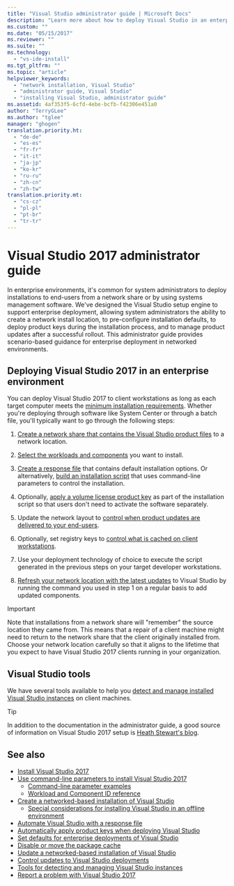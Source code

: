 ```yaml
---
title: "Visual Studio administrator guide | Microsoft Docs"
description: "Learn more about how to deploy Visual Studio in an enterprise environment."
ms.custom: ""
ms.date: "05/15/2017"
ms.reviewer: ""
ms.suite: ""
ms.technology: 
  - "vs-ide-install"
ms.tgt_pltfrm: ""
ms.topic: "article"
helpviewer_keywords: 
  - "network installation, Visual Studio"
  - "administrator guide, Visual Studio"
  - "installing Visual Studio, administrator guide"
ms.assetid: 4af353f5-6cfd-4ebe-bcfb-f42306e451a0
author: "TerryGLee"
ms.author: "tglee"
manager: "ghogen"
translation.priority.ht: 
  - "de-de"
  - "es-es"
  - "fr-fr"
  - "it-it"
  - "ja-jp"
  - "ko-kr"
  - "ru-ru"
  - "zh-cn"
  - "zh-tw"
translation.priority.mt: 
  - "cs-cz"
  - "pl-pl"
  - "pt-br"
  - "tr-tr"
---
```

# Visual Studio 2017 administrator guide

In enterprise environments, it's common for system administrators to deploy installations to end-users from a network share or by using systems management software. We've designed the Visual Studio setup engine to support enterprise deployment, allowing system administrators the ability to create a network install location, to pre-configure installation defaults, to deploy product keys during the installation process, and to manage product updates after a successful rollout. This administrator guide provides scenario-based guidance for enterprise deployment in networked environments.

## Deploying Visual Studio 2017 in an enterprise environment

You can deploy Visual Studio 2017 to client workstations as long as each target computer meets the [minimum installation requirements](https://www.visualstudio.com/en-us/productinfo/vs2017-system-requirements-vs). Whether you're deploying through software like System Center or through a batch file, you'll typically want to go through the following steps:

1. [Create a network share that contains the Visual Studio product files](create-a-network-installation-of-visual-studio.md) to a network location.

2. [Select the workloads and components](workload-and-component-ids.md) you want to install.

3. [Create a response file](automated-installation-with-response-file.md) that contains default installation options. Or alternatively, [build an installation script](use-command-line-parameters-to-install-visual-studio.md) that uses command-line parameters to control the installation.

4. Optionally, [apply a volume license product key](automatically-apply-product-keys-when-deploying-visual-studio.md) as part of the installation script so that users don't need to activate the software separately.

5. Update the network layout to [control when product updates are delivered to your end-users](controlling-updates-to-visual-studio-deployments.md).

6. Optionally, set registry keys to [control what is cached on client workstations](set-defaults-for-enterprise-deployments.md).

7. Use your deployment technology of choice to execute the script generated in the previous steps on your target developer workstations.

8. [Refresh your network location with the latest updates](update-a-network-installation-of-visual-studio.md) to Visual Studio by running the command you used in step 1 on a regular basis to add updated components.

> [!IMPORTANT]
> Note that installations from a network share will "remember" the source location they came from. This means that a repair of a client machine might need to return to the network share that the client originally installed from. Choose your network location carefully so that it aligns to the lifetime that you expect to have Visual Studio 2017 clients running in your organization.

## Visual Studio tools
We have several tools available to help you [detect and manage installed Visual Studio instances](tools-for-managing-visual-studio-instances.md) on client machines.

> [!TIP]
> In addition to the documentation in the administrator guide, a good source of information on Visual Studio 2017 setup is [Heath Stewart's blog](https://blogs.msdn.microsoft.com/heaths/tag/vs2017/).

## See also
* [Install Visual Studio 2017](install-visual-studio.md)
* [Use command-line parameters to install Visual Studio 2017](use-command-line-parameters-to-install-visual-studio.md)
  * [Command-line parameter examples](command-line-parameter-examples.md)
  * [Workload and Component ID reference](workload-and-component-ids.md)
* [Create a networked-based installation of Visual Studio](create-a-network-installation-of-visual-studio.md)
  * [Special considerations for installing Visual Studio in an offline environment](install-visual-studio-in-offline-environment.md)
* [Automate Visual Studio with a response file](automated-installation-with-response-file.md)
* [Automatically apply product keys when deploying Visual Studio](automatically-apply-product-keys-when-deploying-visual-studio.md)
* [Set defaults for enterprise deployments of Visual Studio](set-defaults-for-enterprise-deployments.md)
* [Disable or move the package cache](disable-or-move-the-package-cache.md)
* [Update a networked-based installation of Visual Studio](update-a-network-installation-of-visual-studio.md)
* [Control updates to Visual Studio deployments](controlling-updates-to-visual-studio-deployments.md)
* [Tools for detecting and managing Visual Studio instances](tools-for-managing-visual-studio-instances.md)
* [Report a problem with Visual Studio 2017](../ide/how-to-report-a-problem-with-visual-studio-2017.md)
